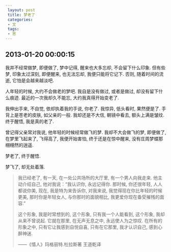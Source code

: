 ```yaml
---
 layout: post
 title: 梦老了
 categories: 
 - 文
 tags:
 - 思
---
```


## 2013-01-20 00:00:15

我并不经常做梦, 即便做了, 梦中记得, 醒来也大多忘却, 不会留下什么印象. 但有些梦, 印象太过深刻, 即便醒来, 也无法忘却, 我便只能将它记下. 否则, 随着时间的流逝, 它怕是会越来越淡吧. 

人年轻的时候, 大约不会做老的梦吧. 我自是没有做过, 或者是做过, 却没有留下什么痕迹. 最近的一次我却久不能忘, 大约我真得开始变老了. 

我伸出手来, 不自觉, 依却执着我的手说, 你老了. 我惊异, 低头看时, 果然便是了. 手背上是苍老的皮肤, 如父亲的一般. 我却还是不大信, 朝镜中看去, 额头上满是皱纹. 终于醒悟, 我是真的老了. 

曾记得父亲常对我说, 他年轻的时候经常做飞的梦. 我却不大会做飞的梦, 即便做了, 在梦里飞起来了, 飞得高了, 我便开始害怕, 终于还是在惊中醒来, 没有庄周梦蝶那栩栩然的逍遥. 

梦老了, 终于醒悟. 

梦飞了, 却无处着落. 


>我已经老了, 有一天, 在一处公共场所的大厅里, 有一个男人向我走来. 他主动介绍自己, 他对我说：“我认识你, 永远记得你. 那时候, 你还很年轻, 人人都说你美, 现在, 我是特为来告诉你, 对我来说, 我觉得现在你比年轻的时候更美, 那时你是年轻女人, 与你那时的面貌相比, 我更爱你现在备受摧残的面容.”
>
>这个形象, 我是时常想到的, 这个形象, 只有我一个人能看到, 这个形象, 我却从来不曾说起. 它就在那里, 在无声无息之中, 永远使人为之惊叹. 在所有的形象之中, 只有它让我感到自悦自喜, 只有在它那里, 我才认识自己, 感到心醉神迷. 
>
>——《情人》玛格丽特.杜拉斯著 王道乾译
